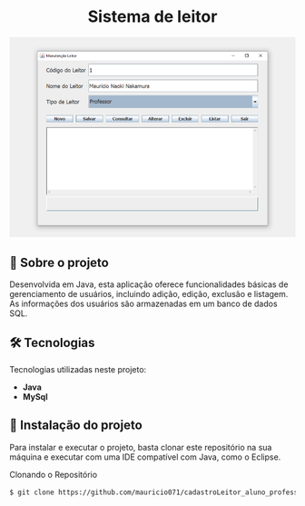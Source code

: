 <div align="center">
  <h1>Sistema de leitor</h1>
</div>

![Preview-Screens](https://github.com/mauricio071/Leitor-aluno/blob/master/cadastro-leitor.png)

## 📝 Sobre o projeto

Desenvolvida em Java, esta aplicação oferece funcionalidades básicas de gerenciamento de usuários, incluindo adição, edição, exclusão e listagem. As informações dos usuários são armazenadas em um banco de dados SQL.

## 🛠 Tecnologias
Tecnologias utilizadas neste projeto:

-   **Java**
-   **MySql**

## 📁 Instalação do projeto

Para instalar e executar o projeto, basta clonar este repositório na sua máquina e executar com uma IDE compatível com Java, como o Eclipse.

Clonando o Repositório

```bash
$ git clone https://github.com/mauricio071/cadastroLeitor_aluno_professor_e_adminitrativa
```
